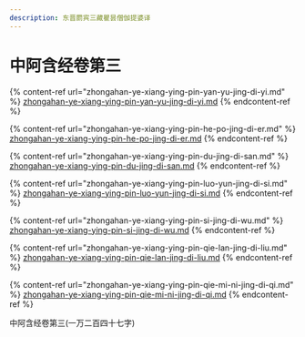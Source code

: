 ```yaml
---
description: 东晋罽宾三藏瞿昙僧伽提婆译
---
```


# 中阿含经卷第三



{% content-ref url="zhongahan-ye-xiang-ying-pin-yan-yu-jing-di-yi.md" %}
[zhongahan-ye-xiang-ying-pin-yan-yu-jing-di-yi.md](zhongahan-ye-xiang-ying-pin-yan-yu-jing-di-yi.md)
{% endcontent-ref %}

{% content-ref url="zhongahan-ye-xiang-ying-pin-he-po-jing-di-er.md" %}
[zhongahan-ye-xiang-ying-pin-he-po-jing-di-er.md](zhongahan-ye-xiang-ying-pin-he-po-jing-di-er.md)
{% endcontent-ref %}

{% content-ref url="zhongahan-ye-xiang-ying-pin-du-jing-di-san.md" %}
[zhongahan-ye-xiang-ying-pin-du-jing-di-san.md](zhongahan-ye-xiang-ying-pin-du-jing-di-san.md)
{% endcontent-ref %}

{% content-ref url="zhongahan-ye-xiang-ying-pin-luo-yun-jing-di-si.md" %}
[zhongahan-ye-xiang-ying-pin-luo-yun-jing-di-si.md](zhongahan-ye-xiang-ying-pin-luo-yun-jing-di-si.md)
{% endcontent-ref %}

{% content-ref url="zhongahan-ye-xiang-ying-pin-si-jing-di-wu.md" %}
[zhongahan-ye-xiang-ying-pin-si-jing-di-wu.md](zhongahan-ye-xiang-ying-pin-si-jing-di-wu.md)
{% endcontent-ref %}

{% content-ref url="zhongahan-ye-xiang-ying-pin-qie-lan-jing-di-liu.md" %}
[zhongahan-ye-xiang-ying-pin-qie-lan-jing-di-liu.md](zhongahan-ye-xiang-ying-pin-qie-lan-jing-di-liu.md)
{% endcontent-ref %}

{% content-ref url="zhongahan-ye-xiang-ying-pin-qie-mi-ni-jing-di-qi.md" %}
[zhongahan-ye-xiang-ying-pin-qie-mi-ni-jing-di-qi.md](zhongahan-ye-xiang-ying-pin-qie-mi-ni-jing-di-qi.md)
{% endcontent-ref %}

中阿含经卷第三(一万二百四十七字)
